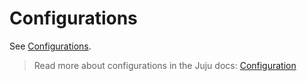 # Configurations

See [Configurations](https://charmhub.io/chrony-client/configurations).

> Read more about configurations in the Juju docs: [Configuration](https://documentation.ubuntu.com/juju/latest/user/reference/configuration/)
